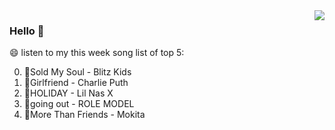 <img align="right"  src="https://github-readme-stats.vercel.app/api/top-langs/?username=sohyunQVQ" />

### Hello 👋

😄 listen to my this week song list of top 5:

0. 🌈Sold My Soul - Blitz Kids
1. 🌈Girlfriend - Charlie Puth
2. 🌈HOLIDAY - Lil Nas X
3. 🌈going out - ROLE MODEL
4. 🌈More Than Friends - Mokita

